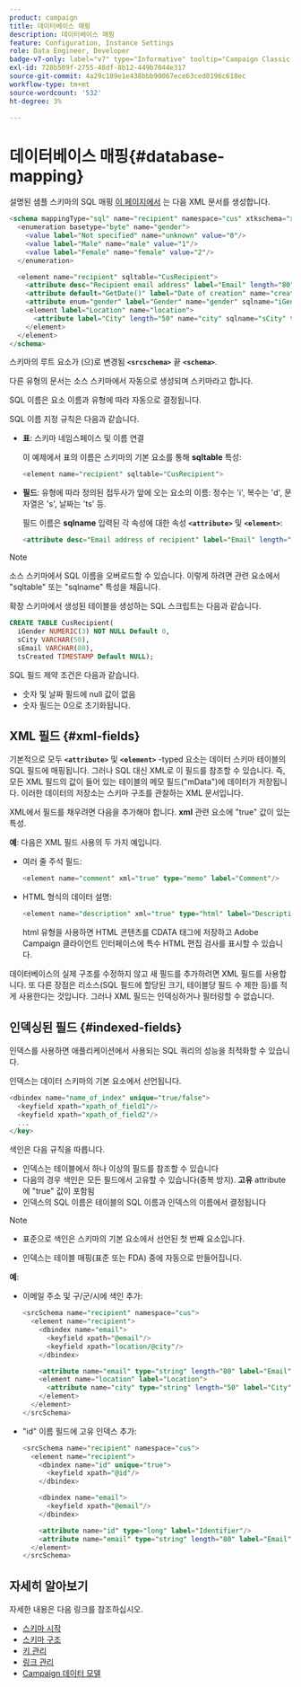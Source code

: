 ```yaml
---
product: campaign
title: 데이터베이스 매핑
description: 데이터베이스 매핑
feature: Configuration, Instance Settings
role: Data Engineer, Developer
badge-v7-only: label="v7" type="Informative" tooltip="Campaign Classic v7에만 적용"
exl-id: 728b509f-2755-48df-8b12-449b7044e317
source-git-commit: 4a29c189e1e438bbb90067ece63ced0196c618ec
workflow-type: tm+mt
source-wordcount: '532'
ht-degree: 3%

---
```


# 데이터베이스 매핑{#database-mapping}

설명된 샘플 스키마의 SQL 매핑 [이 페이지에서](schema-structure.md) 는 다음 XML 문서를 생성합니다.

```sql
<schema mappingType="sql" name="recipient" namespace="cus" xtkschema="xtk:schema">
  <enumeration basetype="byte" name="gender">    
    <value label="Not specified" name="unknown" value="0"/>    
    <value label="Male" name="male" value="1"/>    
    <value label="Female" name="female" value="2"/> 
  </enumeration>  

  <element name="recipient" sqltable="CusRecipient">    
    <attribute desc="Recipient email address" label="Email" length="80" name="email" sqlname="sEmail" type="string"/>    
    <attribute default="GetDate()" label="Date of creation" name="created" sqlname="tsCreated" type="datetime"/>    
    <attribute enum="gender" label="Gender" name="gender" sqlname="iGender" type="byte"/>    
    <element label="Location" name="location">      
      <attribute label="City" length="50" name="city" sqlname="sCity" type="string" userEnum="city"/>    
    </element>  
  </element>
</schema>
```

스키마의 루트 요소가 (으)로 변경됨 **`<srcschema>`** 끝 **`<schema>`**.

다른 유형의 문서는 소스 스키마에서 자동으로 생성되며 스키마라고 합니다.

SQL 이름은 요소 이름과 유형에 따라 자동으로 결정됩니다.

SQL 이름 지정 규칙은 다음과 같습니다.

* **표**: 스키마 네임스페이스 및 이름 연결

  이 예제에서 표의 이름은 스키마의 기본 요소를 통해 **sqltable** 특성:

  ```sql
  <element name="recipient" sqltable="CusRecipient">
  ```

* **필드**: 유형에 따라 정의된 접두사가 앞에 오는 요소의 이름: 정수는 &#39;i&#39;, 복수는 &#39;d&#39;, 문자열은 &#39;s&#39;, 날짜는 &#39;ts&#39; 등.

  필드 이름은 **sqlname** 입력된 각 속성에 대한 속성 **`<attribute>`** 및 **`<element>`**:

  ```sql
  <attribute desc="Email address of recipient" label="Email" length="80" name="email" sqlname="sEmail" type="string"/> 
  ```

>[!NOTE]
>
>소스 스키마에서 SQL 이름을 오버로드할 수 있습니다. 이렇게 하려면 관련 요소에서 &quot;sqltable&quot; 또는 &quot;sqlname&quot; 특성을 채웁니다.

확장 스키마에서 생성된 테이블을 생성하는 SQL 스크립트는 다음과 같습니다.

```sql
CREATE TABLE CusRecipient(
  iGender NUMERIC(3) NOT NULL Default 0,   
  sCity VARCHAR(50),   
  sEmail VARCHAR(80),
  tsCreated TIMESTAMP Default NULL);
```

SQL 필드 제약 조건은 다음과 같습니다.

* 숫자 및 날짜 필드에 null 값이 없음
* 숫자 필드는 0으로 초기화됩니다.

## XML 필드 {#xml-fields}

기본적으로 모두  **`<attribute>`** 및 **`<element>`** -typed 요소는 데이터 스키마 테이블의 SQL 필드에 매핑됩니다. 그러나 SQL 대신 XML로 이 필드를 참조할 수 있습니다. 즉, 모든 XML 필드의 값이 들어 있는 테이블의 메모 필드(&quot;mData&quot;)에 데이터가 저장됩니다. 이러한 데이터의 저장소는 스키마 구조를 관찰하는 XML 문서입니다.

XML에서 필드를 채우려면 다음을 추가해야 합니다. **xml** 관련 요소에 &quot;true&quot; 값이 있는 특성.

**예**: 다음은 XML 필드 사용의 두 가지 예입니다.

* 여러 줄 주석 필드:

  ```sql
  <element name="comment" xml="true" type="memo" label="Comment"/>
  ```

* HTML 형식의 데이터 설명:

  ```sql
  <element name="description" xml="true" type="html" label="Description"/>
  ```

  html 유형을 사용하면 HTML 콘텐츠를 CDATA 태그에 저장하고 Adobe Campaign 클라이언트 인터페이스에 특수 HTML 편집 검사를 표시할 수 있습니다.

데이터베이스의 실제 구조를 수정하지 않고 새 필드를 추가하려면 XML 필드를 사용합니다. 또 다른 장점은 리소스(SQL 필드에 할당된 크기, 테이블당 필드 수 제한 등)를 적게 사용한다는 것입니다. 그러나 XML 필드는 인덱싱하거나 필터링할 수 없습니다.

## 인덱싱된 필드 {#indexed-fields}

인덱스를 사용하면 애플리케이션에서 사용되는 SQL 쿼리의 성능을 최적화할 수 있습니다.

인덱스는 데이터 스키마의 기본 요소에서 선언됩니다.

```sql
<dbindex name="name_of_index" unique="true/false">
  <keyfield xpath="xpath_of_field1"/>
  <keyfield xpath="xpath_of_field2"/>
  ...
</key>
```

색인은 다음 규칙을 따릅니다.

* 인덱스는 테이블에서 하나 이상의 필드를 참조할 수 있습니다
* 다음의 경우 색인은 모든 필드에서 고유할 수 있습니다(중복 방지). **고유** attribute에 &quot;true&quot; 값이 포함됨
* 인덱스의 SQL 이름은 테이블의 SQL 이름과 인덱스의 이름에서 결정됩니다

>[!NOTE]
>
>* 표준으로 색인은 스키마의 기본 요소에서 선언된 첫 번째 요소입니다.
>
>* 인덱스는 테이블 매핑(표준 또는 FDA) 중에 자동으로 만들어집니다.

**예**:

* 이메일 주소 및 구/군/시에 색인 추가:

  ```sql
  <srcSchema name="recipient" namespace="cus">
    <element name="recipient">
      <dbindex name="email">
        <keyfield xpath="@email"/> 
        <keyfield xpath="location/@city"/> 
      </dbindex>
  
      <attribute name="email" type="string" length="80" label="Email" desc="Email address of recipient"/>
      <element name="location" label="Location">
        <attribute name="city" type="string" length="50" label="City" userEnum="city"/>
      </element>
    </element>
  </srcSchema>
  ```

* &quot;id&quot; 이름 필드에 고유 인덱스 추가:

  ```sql
  <srcSchema name="recipient" namespace="cus">
    <element name="recipient">
      <dbindex name="id" unique="true">
        <keyfield xpath="@id"/> 
      </dbindex>
  
      <dbindex name="email">
        <keyfield xpath="@email"/> 
      </dbindex>
  
      <attribute name="id" type="long" label="Identifier"/>
      <attribute name="email" type="string" length="80" label="Email" desc="Email address of recipient"/>
    </element>
  </srcSchema>
  ```

## 자세히 알아보기

자세한 내용은 다음 링크를 참조하십시오.

* [스키마 시작](about-schema-reference.md)
* [스키마 구조](schema-structure.md)
* [키 관리](database-keys.md)
* [링크 관리](database-links.md)
* [Campaign 데이터 모델](about-data-model.md)